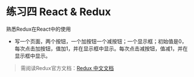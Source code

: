 # 练习四 React & Redux

熟悉Redux在React中的使用

* 写一个页面，两个按钮，一个加按钮一个减按钮；一个显示框；初始值是0，每次点击加按钮，值加1，并在显示框中显示。每次点击减按钮，值减1，并在显示框中显示。

> 需阅读Redux官方文档：[Redux 中文文档](http://www.redux.org.cn/)